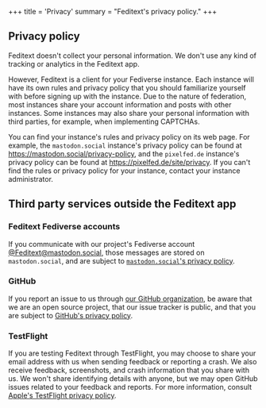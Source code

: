 +++
title = 'Privacy'
summary = "Feditext's privacy policy."
+++

## Privacy policy

Feditext doesn't collect your personal information. We don't use any kind of tracking or analytics in the Feditext app.

However, Feditext is a client for your Fediverse instance. Each instance will have its own rules and privacy policy that you should familiarize yourself with before signing up with the instance. Due to the nature of federation, most instances share your account information and posts with other instances. Some instances may also share your personal information with third parties, for example, when implementing CAPTCHAs.

You can find your instance's rules and privacy policy on its web page. For example, the `mastodon.social` instance's privacy policy can be found at https://mastodon.social/privacy-policy, and the `pixelfed.de` instance's privacy policy can be found at https://pixelfed.de/site/privacy. If you can't find the rules or privacy policy for your instance, contact your instance administrator.

## Third party services outside the Feditext app

### Feditext Fediverse accounts

If you communicate with our project's Fediverse account [@Feditext@mastodon.social](https://mastodon.social/@Feditext), those messages are stored on `mastodon.social`, and are subject to [`mastodon.social`'s privacy policy](https://mastodon.social/privacy-policy). 

### GitHub

If you report an issue to us through [our GitHub organization](https://github.com/feditext), be aware that we are an open source project, that our issue tracker is public, and that you are subject to [GitHub's privacy policy](https://docs.github.com/en/site-policy/privacy-policies).

### TestFlight

If you are testing Feditext through TestFlight, you may choose to share your email address with us when sending feedback or reporting a crash. We also receive feedback, screenshots, and crash information that you share with us. We won't share identifying details with anyone, but we may open GitHub issues related to your feedback and reports. For more information, consult [Apple's TestFlight privacy policy](https://www.apple.com/legal/privacy/data/en/test-flight/).
